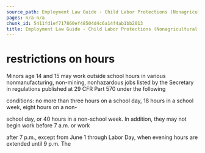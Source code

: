 ```yaml
---
source_path: Employment Law Guide - Child Labor Protections (Nonagricultural Work).md
pages: n/a-n/a
chunk_id: 5411fd1ef717860ef48504d4c6a14f4ab1bb2013
title: Employment Law Guide - Child Labor Protections (Nonagricultural Work)
---
```

# restrictions on hours

Minors age 14 and 15 may work outside school hours in various nonmanufacturing, non-mining, nonhazardous jobs listed by the Secretary in regulations published at 29 CFR Part 570 under the following

conditions: no more than three hours on a school day, 18 hours in a school week, eight hours on a non-

school day, or 40 hours in a non-school week. In addition, they may not begin work before 7 a.m. or work

after 7 p.m., except from June 1 through Labor Day, when evening hours are extended until 9 p.m. The
